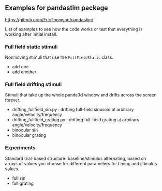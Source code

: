 ## Examples for pandastim package
https://github.com/EricThomson/pandastim/

List of examples to see how the code works or test that everything is working after initial install.

### Full field static stimuli
Nonmoving stimuli that use the `FullFieldStatic` class.
- add one
- add another

### Full field drifting stimuli
Stimuli that take up the whole panda3d window and drifts across the screen forever.
- drifting_fullfield_sin.py : drifting full-field sinusoid at arbitrary angle/velocity/frequency
- drifting_fullfield_grating.py : drifting full-field grating at arbitrary angle/velocity/frequency
- binocular sin
- binocular grating 

### Experiments
Standard trial-based structure: baseline/stimulus alternating, based on arrays of values you choose for different parameters for timing and stimulus values.
- full sin
- full grating
